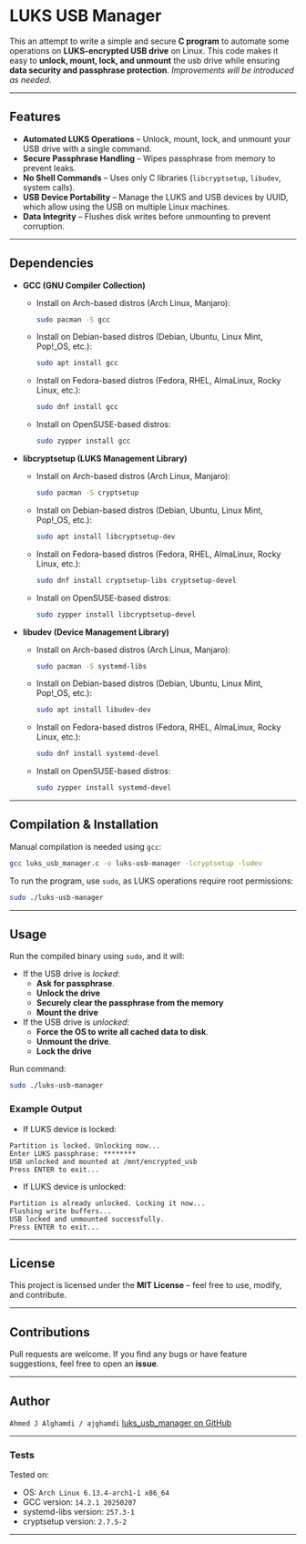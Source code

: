 # LUKS USB Manager

This an attempt to write a simple and secure **C program** to automate some operations on **LUKS-encrypted USB drive** on Linux. This code makes it easy to **unlock, mount, lock, and unmount** the usb drive while ensuring **data security and passphrase protection**.
*Improvements will be introduced as needed*.

---

## Features
- **Automated LUKS Operations** – Unlock, mount, lock, and unmount your USB drive with a single command.
- **Secure Passphrase Handling** – Wipes passphrase from memory to prevent leaks.
- **No Shell Commands** – Uses only C libraries (`libcryptsetup`, `libudev`, system calls).
- **USB Device Portability** – Manage the LUKS and USB devices by UUID, which allow using the USB on multiple Linux machines.
- **Data Integrity** – Flushes disk writes before unmounting to prevent corruption.

---

## Dependencies

- **GCC (GNU Compiler Collection)**
  - Install on Arch-based distros (Arch Linux, Manjaro):
    ```bash
    sudo pacman -S gcc
    ```
  - Install on Debian-based distros (Debian, Ubuntu, Linux Mint, Pop!_OS, etc.):
    ```bash
    sudo apt install gcc
    ```
  - Install on Fedora-based distros (Fedora, RHEL, AlmaLinux, Rocky Linux, etc.):
    ```bash
    sudo dnf install gcc
    ```
  - Install on OpenSUSE-based distros:
    ```bash
    sudo zypper install gcc
    ```

- **libcryptsetup (LUKS Management Library)**
  - Install on Arch-based distros (Arch Linux, Manjaro):
    ```bash
    sudo pacman -S cryptsetup
    ```
  - Install on Debian-based distros (Debian, Ubuntu, Linux Mint, Pop!_OS, etc.):
    ```bash
    sudo apt install libcryptsetup-dev
    ```
  - Install on Fedora-based distros (Fedora, RHEL, AlmaLinux, Rocky Linux, etc.):
    ```bash
    sudo dnf install cryptsetup-libs cryptsetup-devel
    ```
  - Install on OpenSUSE-based distros:
    ```bash
    sudo zypper install libcryptsetup-devel
    ```
    
- **libudev (Device Management Library)**
  - Install on Arch-based distros (Arch Linux, Manjaro):
    ```bash
    sudo pacman -S systemd-libs
    ```
  - Install on Debian-based distros (Debian, Ubuntu, Linux Mint, Pop!_OS, etc.):
    ```bash
    sudo apt install libudev-dev
    ```
  - Install on Fedora-based distros (Fedora, RHEL, AlmaLinux, Rocky Linux, etc.):
    ```bash
    sudo dnf install systemd-devel
    ```
  - Install on OpenSUSE-based distros:
    ```bash
    sudo zypper install systemd-devel
    ```

---

## Compilation & Installation
Manual compilation is needed using `gcc`:

```bash
gcc luks_usb_manager.c -o luks-usb-manager -lcryptsetup -ludev
```

To run the program, use `sudo`, as LUKS operations require root permissions:

```bash
sudo ./luks-usb-manager
```

---

## Usage
Run the compiled binary using `sudo`, and it will:
- If the USB drive is *locked*:
  - **Ask for passphrase**.
  - **Unlock the drive**
  - **Securely clear the passphrase from the memory**
  - **Mount the drive**
- If the USB drive is *unlocked*:
  - **Force the OS to write all cached data to disk**.
  - **Unmount the drive**.
  - **Lock the drive**

Run command:
```bash
sudo ./luks-usb-manager
```

### Example Output

- If LUKS device is locked:
```
Partition is locked. Unlocking now...
Enter LUKS passphrase: ********
USB unlocked and mounted at /mnt/encrypted_usb
Press ENTER to exit...
```

- If LUKS device is unlocked:
```
Partition is already unlocked. Locking it now...
Flushing write buffers...
USB locked and unmounted successfully.
Press ENTER to exit...
```

---

## License
This project is licensed under the **MIT License** – feel free to use, modify, and contribute.

---

## Contributions
Pull requests are welcome. If you find any bugs or have feature suggestions, feel free to open an **issue**.

---

## Author
`Ahmed J Alghamdi / ajghamdi`
[luks_usb_manager on GitHub](https://github.com/ajghamdi/luks_usb_manager)

---

### Tests
Tested on:
- OS: `Arch Linux 6.13.4-arch1-1 x86_64`
- GCC version: `14.2.1 20250207`
- systemd-libs version: `257.3-1`
- cryptsetup version: `2.7.5-2`

---
